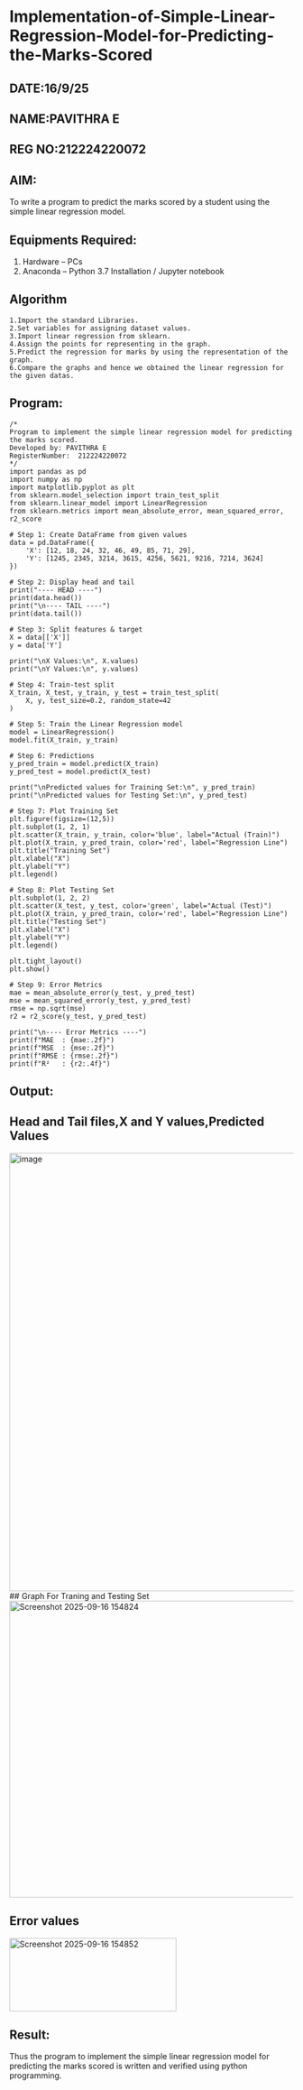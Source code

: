 # Implementation-of-Simple-Linear-Regression-Model-for-Predicting-the-Marks-Scored
## DATE:16/9/25
## NAME:PAVITHRA E
## REG NO:212224220072
## AIM:
To write a program to predict the marks scored by a student using the simple linear regression model.

## Equipments Required:
1. Hardware – PCs
2. Anaconda – Python 3.7 Installation / Jupyter notebook

## Algorithm
```
1.Import the standard Libraries.
2.Set variables for assigning dataset values.
3.Import linear regression from sklearn.
4.Assign the points for representing in the graph.
5.Predict the regression for marks by using the representation of the graph.
6.Compare the graphs and hence we obtained the linear regression for the given datas.
```
## Program:
```
/*
Program to implement the simple linear regression model for predicting the marks scored.
Developed by: PAVITHRA E
RegisterNumber:  212224220072
*/
import pandas as pd
import numpy as np
import matplotlib.pyplot as plt
from sklearn.model_selection import train_test_split
from sklearn.linear_model import LinearRegression
from sklearn.metrics import mean_absolute_error, mean_squared_error, r2_score

# Step 1: Create DataFrame from given values
data = pd.DataFrame({
    'X': [12, 18, 24, 32, 46, 49, 85, 71, 29],
    'Y': [1245, 2345, 3214, 3615, 4256, 5621, 9216, 7214, 3624]
})

# Step 2: Display head and tail
print("---- HEAD ----")
print(data.head())
print("\n---- TAIL ----")
print(data.tail())

# Step 3: Split features & target
X = data[['X']]
y = data['Y']

print("\nX Values:\n", X.values)
print("\nY Values:\n", y.values)

# Step 4: Train-test split
X_train, X_test, y_train, y_test = train_test_split(
    X, y, test_size=0.2, random_state=42
)

# Step 5: Train the Linear Regression model
model = LinearRegression()
model.fit(X_train, y_train)

# Step 6: Predictions
y_pred_train = model.predict(X_train)
y_pred_test = model.predict(X_test)

print("\nPredicted values for Training Set:\n", y_pred_train)
print("\nPredicted values for Testing Set:\n", y_pred_test)

# Step 7: Plot Training Set
plt.figure(figsize=(12,5))
plt.subplot(1, 2, 1)
plt.scatter(X_train, y_train, color='blue', label="Actual (Train)")
plt.plot(X_train, y_pred_train, color='red', label="Regression Line")
plt.title("Training Set")
plt.xlabel("X")
plt.ylabel("Y")
plt.legend()

# Step 8: Plot Testing Set
plt.subplot(1, 2, 2)
plt.scatter(X_test, y_test, color='green', label="Actual (Test)")
plt.plot(X_train, y_pred_train, color='red', label="Regression Line")
plt.title("Testing Set")
plt.xlabel("X")
plt.ylabel("Y")
plt.legend()

plt.tight_layout()
plt.show()

# Step 9: Error Metrics
mae = mean_absolute_error(y_test, y_pred_test)
mse = mean_squared_error(y_test, y_pred_test)
rmse = np.sqrt(mse)
r2 = r2_score(y_test, y_pred_test)

print("\n---- Error Metrics ----")
print(f"MAE  : {mae:.2f}")
print(f"MSE  : {mse:.2f}")
print(f"RMSE : {rmse:.2f}")
print(f"R²   : {r2:.4f}")

```

## Output:
## Head and Tail files,X and Y values,Predicted Values
<img width="928" height="777" alt="image" src="https://github.com/user-attachments/assets/805d0d07-cf57-42dd-826b-b0dc57bcf3e6" />
## Graph For Traning and Testing Set
<img width="1254" height="526" alt="Screenshot 2025-09-16 154824" src="https://github.com/user-attachments/assets/37878b02-1af0-41f3-83ed-5da0240ecdff" />


## Error values


<img width="296" height="130" alt="Screenshot 2025-09-16 154852" src="https://github.com/user-attachments/assets/04d8e9e5-80de-486e-931c-d6c2ab7df7df" />


## Result:
Thus the program to implement the simple linear regression model for predicting the marks scored is written and verified using python programming.
